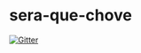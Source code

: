 # sera-que-chove

[![Gitter](https://badges.gitter.im/Join%20Chat.svg)](https://gitter.im/VytorCalixto/sera-que-chove?utm_source=badge&utm_medium=badge&utm_campaign=pr-badge&utm_content=badge)
